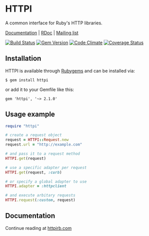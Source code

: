 # HTTPI

A common interface for Ruby's HTTP libraries.

[Documentation](http://httpirb.com) | [RDoc](http://rubydoc.info/gems/httpi) |
[Mailing list](https://groups.google.com/forum/#!forum/httpirb)

[![Build Status](https://secure.travis-ci.org/savonrb/httpi.png?branch=master)](http://travis-ci.org/savonrb/httpi)
[![Gem Version](https://badge.fury.io/rb/httpi.png)](http://badge.fury.io/rb/httpi)
[![Code Climate](https://codeclimate.com/github/savonrb/httpi.png)](https://codeclimate.com/github/savonrb/httpi)
[![Coverage Status](https://coveralls.io/repos/savonrb/httpi/badge.png?branch=master)](https://coveralls.io/r/savonrb/httpi)


## Installation

HTTPI is available through [Rubygems](http://rubygems.org/gems/httpi) and can be installed via:

```
$ gem install httpi
```

or add it to your Gemfile like this:

```
gem 'httpi', '~> 2.1.0'
```


## Usage example


``` ruby
require "httpi"

# create a request object
request = HTTPI::Request.new
request.url = "http://example.com"

# and pass it to a request method
HTTPI.get(request)

# use a specific adapter per request
HTTPI.get(request, :curb)

# or specify a global adapter to use
HTTPI.adapter = :httpclient

# and execute arbitary requests
HTTPI.request(:custom, request)
```


## Documentation

Continue reading at [httpirb.com](http://httpirb.com)
